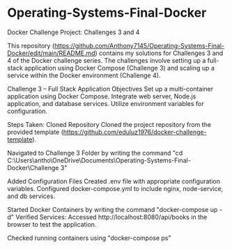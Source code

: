 # Operating-Systems-Final-Docker

Docker Challenge Project: Challenges 3 and 4

This repository (https://github.com/Anthony7145/Operating-Systems-Final-Docker/edit/main/README.md) contains my solutions for Challenges 3 and 4 of the Docker challenge series. The challenges involve setting up a full-stack application using Docker Compose (Challenge 3) and scaling up a service within the Docker environment (Challenge 4).

Challenge 3 – Full Stack Application
Objectives
Set up a multi-container application using Docker Compose.
Integrate web server, Node.js application, and database services.
Utilize environment variables for configuration.

Steps Taken:
Cloned Repository
Cloned the project repository from the provided template (https://github.com/eduluz1976/docker-challenge-template).

Navigated to Challenge 3 Folder by writing the command "cd C:\Users\antho\OneDrive\Documents\Operating-Systems-Final-Docker\Challenge 3"

Added Configuration Files
Created .env file with appropriate configuration variables.
Configured docker-compose.yml to include nginx, node-service, and db services.

Started Docker Containers by writing the command "docker-compose up -d"
Verified Services:
Accessed http://localhost:8080/api/books in the browser to test the application.

Checked running containers using "docker-compose ps"

